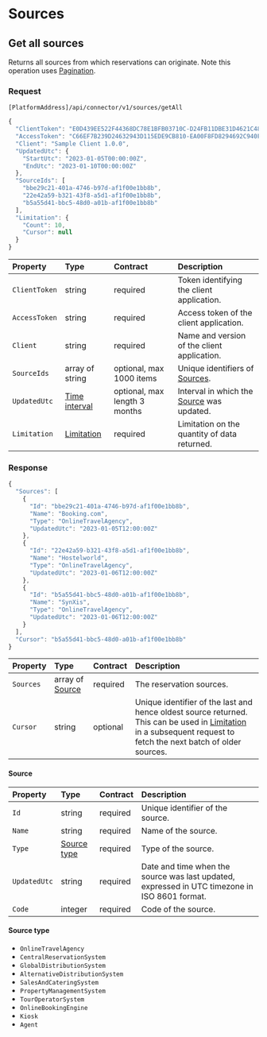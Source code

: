 <!-- AUTOMATICALLY GENERATED, DO NOT MODIFY -->
# Sources

## Get all sources

Returns all sources from which reservations can originate. Note this operation uses [Pagination](../guidelines/pagination.md).

### Request

`[PlatformAddress]/api/connector/v1/sources/getAll`

```javascript
{
  "ClientToken": "E0D439EE522F44368DC78E1BFB03710C-D24FB11DBE31D4621C4817E028D9E1D",
  "AccessToken": "C66EF7B239D24632943D115EDE9CB810-EA00F8FD8294692C940F6B5A8F9453D",
  "Client": "Sample Client 1.0.0",
  "UpdatedUtc": {
    "StartUtc": "2023-01-05T00:00:00Z",
    "EndUtc": "2023-01-10T00:00:00Z"
  },
  "SourceIds": [
    "bbe29c21-401a-4746-b97d-af1f00e1bb8b",
    "22e42a59-b321-43f8-a5d1-af1f00e1bb8b",
    "b5a55d41-bbc5-48d0-a01b-af1f00e1bb8b"
  ],
  "Limitation": {
    "Count": 10,
    "Cursor": null
  }
}
```

| Property | Type | Contract | Description |
| :-- | :-- | :-- | :-- |
| `ClientToken` | string | required | Token identifying the client application. |
| `AccessToken` | string | required | Access token of the client application. |
| `Client` | string | required | Name and version of the client application. |
| `SourceIds` | array of string | optional, max 1000 items | Unique identifiers of [Sources](sources.md#source). |
| `UpdatedUtc` | [Time interval](_objects.md#time-interval) | optional, max length 3 months | Interval in which the [Source](#source) was updated. |
| `Limitation` | [Limitation](../guidelines/pagination.md#limitation) | required | Limitation on the quantity of data returned. |

### Response

```javascript
{
  "Sources": [
    {
      "Id": "bbe29c21-401a-4746-b97d-af1f00e1bb8b",
      "Name": "Booking.com",
      "Type": "OnlineTravelAgency",
      "UpdatedUtc": "2023-01-05T12:00:00Z"
    },
    {
      "Id": "22e42a59-b321-43f8-a5d1-af1f00e1bb8b",
      "Name": "Hostelworld",
      "Type": "OnlineTravelAgency",
      "UpdatedUtc": "2023-01-06T12:00:00Z"
    },
    {
      "Id": "b5a55d41-bbc5-48d0-a01b-af1f00e1bb8b",
      "Name": "SynXis",
      "Type": "OnlineTravelAgency",
      "UpdatedUtc": "2023-01-06T12:00:00Z"
    }
  ],
  "Cursor": "b5a55d41-bbc5-48d0-a01b-af1f00e1bb8b"
}
```

| Property | Type | Contract | Description |
| :-- | :-- | :-- | :-- |
| `Sources` | array of [Source](sources.md#source) | required | The reservation sources. |
| `Cursor` | string | optional | Unique identifier of the last and hence oldest source returned. This can be used in [Limitation](../guidelines/pagination.md#limitation) in a subsequent request to fetch the next batch of older sources. |

#### Source

| Property | Type | Contract | Description |
| :-- | :-- | :-- | :-- |
| `Id` | string | required | Unique identifier of the source. |
| `Name` | string | required | Name of the source. |
| `Type` | [Source type](sources.md#source-type) | required | Type of the source. |
| `UpdatedUtc` | string | required | Date and time when the source was last updated, expressed in UTC timezone in ISO 8601 format. |
| `Code` | integer | required | Code of the source. |

#### Source type

* `OnlineTravelAgency`
* `CentralReservationSystem`
* `GlobalDistributionSystem`
* `AlternativeDistributionSystem`
* `SalesAndCateringSystem`
* `PropertyManagementSystem`
* `TourOperatorSystem`
* `OnlineBookingEngine`
* `Kiosk`
* `Agent`
